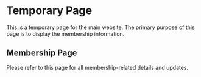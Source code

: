 # Temporary Page

This is a temporary page for the main website. The primary purpose of this page is to display the membership information.

## Membership Page

Please refer to this page for all membership-related details and updates.
